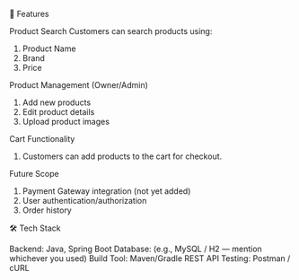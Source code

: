 🚀 Features

Product Search
Customers can search products using:
1. Product Name
2. Brand
3. Price

Product Management (Owner/Admin)
1. Add new products
2. Edit product details
3. Upload product images

Cart Functionality
1. Customers can add products to the cart for checkout.

Future Scope
1. Payment Gateway integration (not yet added)
2. User authentication/authorization
3. Order history

🛠️ Tech Stack

Backend: Java, Spring Boot
Database: (e.g., MySQL / H2 — mention whichever you used)
Build Tool: Maven/Gradle
REST API Testing: Postman / cURL
